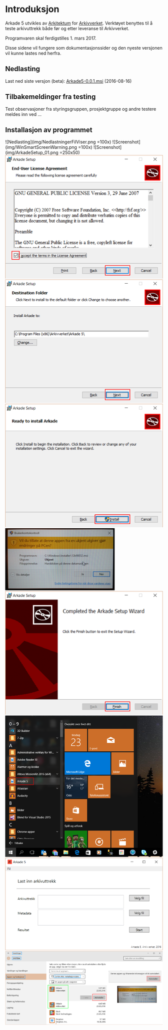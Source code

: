 # Introduksjon   

Arkade 5 utvikles av [Arkitektum](http://www.arkitektum.no) for [Arkivverket](http://www.arkivverket.no). Verktøyet benyttes til å teste arkivuttrekk både før og etter leveranse til Arkivverket.

Programvaren skal ferdigstilles 1. mars 2017. 

Disse sidene vil fungere som dokumentasjonssider og den nyeste versjonen vil kunne lastes ned herfra. 

## Nedlasting

Last ned siste versjon (beta): [Arkade5-0.0.1.msi](http://download.arkitektum.no/arkade/build/arkade5-setup-0.1.32.msi) (2016-08-16)
## Tilbakemeldinger fra testing
Test observasjoner fra styringsgruppen, prosjektgruppe og andre testere meldes inn ved ...

## Installasjon av programmet

![Nedlasting](img/NedlastningerFilViser.png =100x)
![Screenshot](img/WinSmartScreenWarning.png =100x)
![Screenshot](img/ArkadeSetup_01.png =250x50)
![Screenshot](img/ArkadeSetup_02.png)
![Screenshot](img/ArkadeSetup_03.png)
![Screenshot](img/ArkadeSetup_04.png)
![Screenshot](img/ArkadeSetup_05.png)
![Screenshot](img/ArkadeSetup_06.png)
![Screenshot](img/RunTool.png)
![Screenshot](img/toolRunning.png)
![Screenshot](img/Uninstall_02.png)
